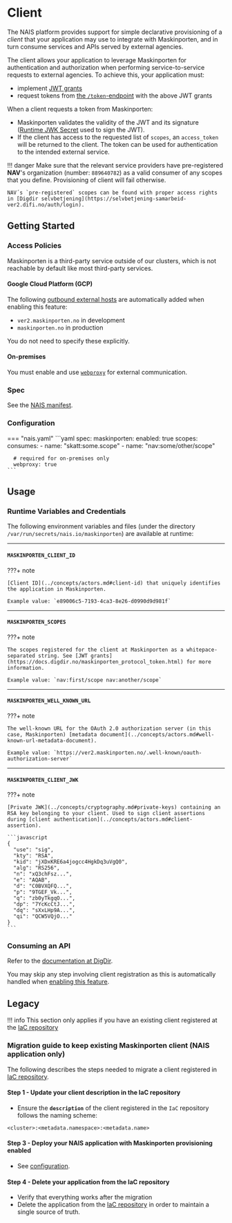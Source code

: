 # Client

The NAIS platform provides support for simple declarative provisioning of a _client_ that your application may use to integrate with Maskinporten, and in turn consume services and APIs served by external agencies.

The client allows your application to leverage Maskinporten for authentication and authorization when performing service-to-service requests to external agencies.
To achieve this, your application must:

- implement [JWT grants](https://docs.digdir.no/maskinporten_protocol_jwtgrant.html)
- request tokens from [the `/token`-endpoint](https://docs.digdir.no/maskinporten_protocol_token.html) with the above JWT grants

When a client requests a token from Maskinporten:

- Maskinporten validates the validity of the JWT and its signature ([Runtime JWK Secret](#runtime-variables-and-credentials) used to sign the JWT).
- If the client has access to the requested list of `scopes`, an `access_token` will be returned to the client. The token can be used for authentication to the intended external service.

!!! danger
    Make sure that the relevant service providers have pre-registered **NAV**'s organization (number: `889640782`) as a valid consumer of any scopes that you define. Provisioning of client will fail otherwise.

    NAV´s `pre-registered` scopes can be found with proper access rights in [Digdir selvbetjening](https://selvbetjening-samarbeid-ver2.difi.no/auth/login).

## Getting Started

### Access Policies

Maskinporten is a third-party service outside of our clusters, which is not reachable by default like most third-party services.

#### Google Cloud Platform \(GCP\)

The following [outbound external hosts](../../../nais-application/access-policy.md#external-services) are automatically added when enabling this feature:

- `ver2.maskinporten.no` in development
- `maskinporten.no` in production

You do not need to specify these explicitly.

#### On-premises

You must enable and use [`webproxy`](../../../nais-application/application.md#webproxy) for external communication.

### Spec

See the [NAIS manifest](../../../nais-application/application.md#maskinporten).

### Configuration

=== "nais.yaml"
    ```yaml
    spec:
      maskinporten:
        enabled: true 
        scopes:
          consumes:
            - name: "skatt:some.scope"
            - name: "nav:some/other/scope"

      # required for on-premises only
      webproxy: true
    ```

## Usage

### Runtime Variables and Credentials

The following environment variables and files (under the directory `/var/run/secrets/nais.io/maskinporten`) are available at runtime:

---

#### `MASKINPORTEN_CLIENT_ID`

???+ note

    [Client ID](../concepts/actors.md#client-id) that uniquely identifies the application in Maskinporten.

    Example value: `e89006c5-7193-4ca3-8e26-d0990d9d981f`

---

#### `MASKINPORTEN_SCOPES`

???+ note

    The scopes registered for the client at Maskinporten as a whitepace-separated string. See [JWT grants](https://docs.digdir.no/maskinporten_protocol_token.html) for more information.

    Example value: `nav:first/scope nav:another/scope`

---

#### `MASKINPORTEN_WELL_KNOWN_URL`

???+ note

    The well-known URL for the OAuth 2.0 authorization server (in this case, Maskinporten) [metadata document](../concepts/actors.md#well-known-url-metadata-document).

    Example value: `https://ver2.maskinporten.no/.well-known/oauth-authorization-server`

---

#### `MASKINPORTEN_CLIENT_JWK`

???+ note

    [Private JWK](../concepts/cryptography.md#private-keys) containing an RSA key belonging to your client. Used to sign client assertions during [client authentication](../concepts/actors.md#client-assertion).

    ```javascript
    {
      "use": "sig",
      "kty": "RSA",
      "kid": "jXDxKRE6a4jogcc4HgkDq3uVgQ0",
      "alg": "RS256",
      "n": "xQ3chFsz...",
      "e": "AQAB",
      "d": "C0BVXQFQ...",
      "p": "9TGEF_Vk...",
      "q": "zb0yTkgqO...",
      "dp": "7YcKcCtJ...",
      "dq": "sXxLHp9A...",
      "qi": "QCW5VQjO..."
    }
    ```

### Consuming an API

Refer to the [documentation at DigDir](https://docs.digdir.no/docs/Maskinporten/maskinporten_guide_apikonsument.html#5-be-om-token).

You may skip any step involving client registration as this is automatically handled when [enabling this feature](#configuration).

## Legacy

!!! info
    This section only applies if you have an existing client registered at the [IaC repository](https://github.com/navikt/nav-maskinporten)

### Migration guide to keep existing Maskinporten client (NAIS application only)

The following describes the steps needed to migrate a client registered in [IaC repository](https://github.com/navikt/nav-maskinporten).

#### Step 1 - Update your client description in the IaC repository

- Ensure the **`description`** of the client registered in the `IaC` repository follows the naming scheme:

```text
<cluster>:<metadata.namespace>:<metadata.name>
```

#### Step 3 - Deploy your NAIS application with Maskinporten provisioning enabled

- See [configuration](#consumes-configuration).

#### Step 4 - Delete your application from the IaC repository

- Verify that everything works after the migration
- Delete the application from the [IaC repository](https://github.com/navikt/nav-maskinporten) in order to maintain a single source of truth.
